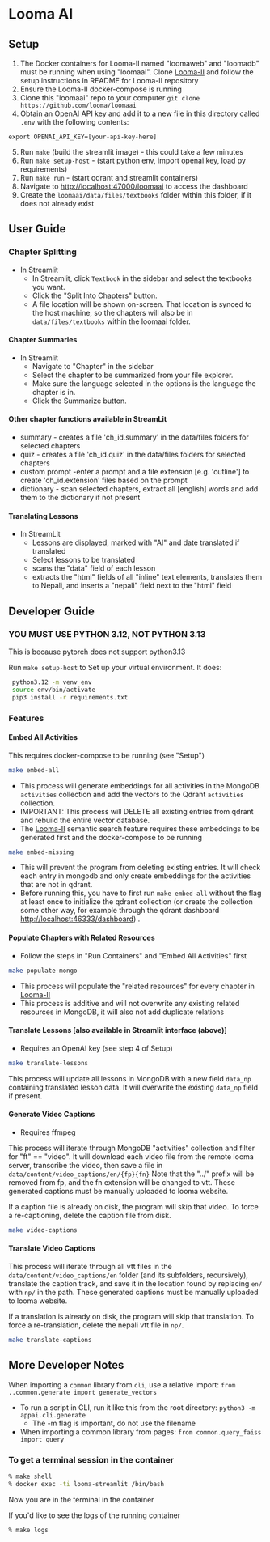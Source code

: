 # Looma AI

## Setup

1. The Docker containers for Looma-II named "loomaweb" and "loomadb" must be running when using "loomaai". Clone [Looma-II](https://github.com/looma/Looma-II) and follow the setup instructions in README for Looma-II repository
2. Ensure the Looma-II docker-compose is running
3. Clone this "loomaai" repo to your computer `git clone https://github.com/looma/loomaai`
4. Obtain an OpenAI API key and add it to a new file in this directory called `.env` with the following contents:

  ```shell
  export OPENAI_API_KEY=[your-api-key-here]
  ```

5. Run `make` (build the streamlit image) - this could take a few minutes
6. Run `make setup-host` - (start python env, import openai key, load py requirements)
7. Run `make run` - (start qdrant and streamlit containers)
8. Navigate to [http://localhost:47000/loomaai](http://localhost:47000/loomaai) to access the dashboard
9. Create the `loomaai/data/files/textbooks` folder within this folder, if it does not already exist

## User Guide

### Chapter Splitting

* In Streamlit
  * In Streamlit, click `Textbook` in the sidebar and select the textbooks you want.
  * Click the "Split Into Chapters" button.
  * A file location will be shown on-screen. That location is synced to the host machine, so the chapters will also be in `data/files/textbooks` within the loomaai folder.

#### Chapter Summaries

* In Streamlit
  * Navigate to "Chapter" in the sidebar
  * Select the chapter to be summarized from your file explorer.
  * Make sure the language selected in the options is the language the chapter is in.
  * Click the Summarize button.

#### Other chapter functions available in StreamLit

* summary - creates a file 'ch_id.summary' in the data/files folders for selected chapters
* quiz - creates a file 'ch_id.quiz' in the data/files folders for selected chapters
* custom prompt -enter a prompt and a file extension [e.g. 'outline'] to create 'ch_id.extension' files based on the prompt
* dictionary - scan selected chapters, extract all [english] words and add them to the dictionary if not present

#### Translating Lessons

* In StreamLit
  * Lessons are displayed, marked with "AI" and date translated if translated
  * Select lessons to be translated
  * scans the "data" field of each lesson
  * extracts the "html" fields of all "inline" text elements, translates them to Nepali, and inserts a "nepali" field next to the "html" field

## Developer Guide

### **YOU MUST USE PYTHON 3.12, NOT PYTHON 3.13**

This is because pytorch does not support python3.13

 Run `make setup-host` to Set up your virtual environment.
 It does:

```bash
 python3.12 -m venv env
 source env/bin/activate
 pip3 install -r requirements.txt
```

### Features

#### Embed All Activities

This requires  docker-compose to be running (see "Setup")

```bash
make embed-all
```

* This process will generate embeddings for all activities in the MongoDB `activities` collection and add the vectors to the Qdrant `activities` collection.
* IMPORTANT: This process will DELETE all existing entries from qdrant and rebuild the entire vector database.
* The [Looma-II](https://github.com/looma/Looma-II) semantic search feature requires these embeddings to be generated first and the docker-compose to be running

```bash
make embed-missing
```

* This will prevent the program from deleting existing entries. It will check each entry in mongodb and only create embeddings for the activities that are not in qdrant.
* Before running this, you have to first run `make embed-all` without the flag at least once to initialize the qdrant collection (or create the collection some other way, for example through the qdrant dashboard <http://localhost:46333/dashboard>) .

#### Populate Chapters with Related Resources

* Follow the steps in "Run Containers" and "Embed All Activities" first

```bash
make populate-mongo
```

* This process will populate the "related resources" for every chapter in [Looma-II](https://github.com/looma/Looma-II)
* This process is additive and will not overwrite any existing related resources in MongoDB, it will also not add duplicate relations

#### Translate Lessons [also available in Streamlit interface (above)]

* Requires an OpenAI key (see step 4 of Setup)

```bash
make translate-lessons
```

This process will update all lessons in MongoDB with a new field `data_np` containing translated lesson data. It will overwrite the existing `data_np` field if present.

#### Generate Video Captions

* Requires ffmpeg

This process will iterate through MongoDB "activities" collection and filter for "ft" == "video". It will download each video file from the remote looma server, transcribe the video, then save a file in `data/content/video_captions/en/{fp}{fn}` Note that the "../" prefix will be removed from fp, and the fn extension will be changed to vtt. These generated captions must be manually uploaded to looma website.

If a caption file is already on disk, the program will skip that video. To force a re-captioning, delete the caption file from disk.

```bash
make video-captions
```

#### Translate Video Captions

This process will iterate through all vtt files in the `data/content/video_captions/en` folder (and its subfolders, recursively), translate the caption track, and save it in the location found by replacing `en/` with `np/` in the path. These generated captions must be manually uploaded to looma website.

If a translation is already on disk, the program will skip that translation. To force a re-translation, delete the nepali vtt file in `np/`.

```bash
make translate-captions
```

## More Developer Notes

When importing a `common` library from `cli`, use a relative import: `from ..common.generate import generate_vectors`

* To run a script in CLI, run it like this from the root directory: `python3 -m appai.cli.generate`
  * The -m flag is important, do not use the filename
* When importing a common library from pages: `from common.query_faiss import query`

### To get a terminal session in the container

```bash
% make shell
% docker exec -ti looma-streamlit /bin/bash
```

Now you are in the terminal in the container

If you'd like to see the logs of the running container

```bash
% make logs
```
